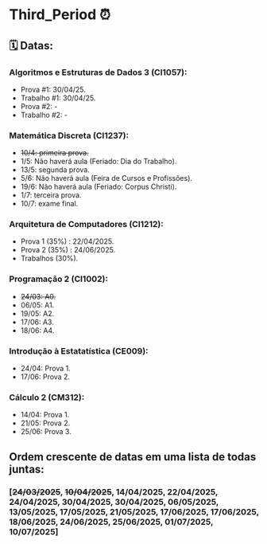 # Third_Period ⏰​

## ​🗓️​ Datas: ​

### Algoritmos e Estruturas de Dados 3 (CI1057):
- Prova #1: 30/04/25.
- Trabalho #1: 30/04/25.
- Prova #2: -
- Trabalho #2: -

### Matemática Discreta (CI1237):
- ~~10/4: primeira prova.~~
- 1/5: Não haverá aula (Feriado: Dia do Trabalho).
- 13/5: segunda prova.
- 5/6: Não haverá aula (Feira de Cursos e Profissões).
- 19/6: Não haverá aula (Feriado: Corpus Christi).
- 1/7: terceira prova.
- 10/7: exame final.

### Arquitetura de Computadores (CI1212):
- Prova 1 (35%) : 22/04/2025.
- Prova 2 (35%) : 24/06/2025.
- Trabalhos (30%).

### Programação 2 (CI1002):
- ~~24/03: A0.~~
- 06/05: A1.
- 19/05: A2.
- 17/06: A3.
- 18/06: A4.

### Introdução à Estatatística (CE009):
- 24/04: Prova 1.
- 17/06: Prova 2.

### Cálculo 2 (CM312):
- 14/04: Prova 1.
- 21/05: Prova 2.
- 25/06: Prova 3.

## Ordem crescente de datas em uma lista de todas juntas:

### [~~24/03/2025~~, ~~10/04/2025~~, 14/04/2025, 22/04/2025, 24/04/2025, 30/04/2025, 30/04/2025, 06/05/2025, 13/05/2025, 17/05/2025, 21/05/2025, 17/06/2025, 17/06/2025, 18/06/2025, 24/06/2025, 25/06/2025, 01/07/2025, 10/07/2025]



